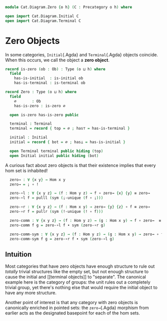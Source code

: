 <!--
```agda
open import Cat.Univalent
open import Cat.Prelude
```
-->

```agda
module Cat.Diagram.Zero {o h} (C : Precategory o h) where

open import Cat.Diagram.Initial C
open import Cat.Diagram.Terminal C
```

<!--
```agda
open import Cat.Reasoning C
```
-->

# Zero Objects

In some categories, `Initial`{.Agda} and `Terminal`{.Agda} objects
coincide. When this occurs, we call the object a **zero object**.

```agda
record is-zero (ob : Ob) : Type (o ⊔ h) where
  field
    has-is-initial  : is-initial ob
    has-is-terminal : is-terminal ob

record Zero : Type (o ⊔ h) where
  field
    ∅       : Ob
    has-is-zero : is-zero ∅

  open is-zero has-is-zero public

  terminal : Terminal
  terminal = record { top = ∅ ; has⊤ = has-is-terminal }

  initial : Initial
  initial = record { bot = ∅ ; has⊥ = has-is-initial }

  open Terminal terminal public hiding (top)
  open Initial initial public hiding (bot)
```

A curious fact about zero objects is that their existence implies that
every hom set is inhabited!

```agda
  zero→ : ∀ {x y} → Hom x y
  zero→ = ¡ ∘ !

  zero-∘l : ∀ {x y z} → (f : Hom y z) → f ∘ zero→ {x} {y} ≡ zero→
  zero-∘l f = pulll (sym (¡-unique (f ∘ ¡)))

  zero-∘r : ∀ {x y z} → (f : Hom x y) → zero→ {y} {z} ∘ f ≡ zero→
  zero-∘r f = pullr (sym (!-unique (! ∘ f)))

  zero-comm : ∀ {x y z} → (f : Hom y z) → (g : Hom x y) → f ∘ zero→  ≡ zero→ ∘ g
  zero-comm f g = zero-∘l f ∙ sym (zero-∘r g)

  zero-comm-sym : ∀ {x y z} → (f : Hom y z) → (g : Hom x y) → zero→ ∘ f  ≡ g ∘ zero→
  zero-comm-sym f g = zero-∘r f ∙ sym (zero-∘l g)
```

## Intuition

<!-- [TODO: Reed M, 15/02/2022]  Link to the category of groups -->

Most categories that have zero objects have enough structure to rule out
*totally* trivial structures like the empty set, but not enough
structure to cause the initial and [[terminal objects]] to "separate".
The canonical example here is the category of groups: the unit rules out
a completely trivial group, yet there's nothing else that would require
the initial object to have any more structure.

Another point of interest is that any category with zero objects is
canonically enriched in pointed sets: the `zero→`{.Agda} morphism from
earlier acts as the designated basepoint for each of the hom sets.
